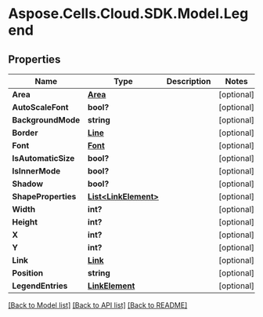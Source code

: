 # Aspose.Cells.Cloud.SDK.Model.Legend
## Properties

Name | Type | Description | Notes
------------ | ------------- | ------------- | -------------
**Area** | [**Area**](Area.md) |  | [optional] 
**AutoScaleFont** | **bool?** |  | [optional] 
**BackgroundMode** | **string** |  | [optional] 
**Border** | [**Line**](Line.md) |  | [optional] 
**Font** | [**Font**](Font.md) |  | [optional] 
**IsAutomaticSize** | **bool?** |  | [optional] 
**IsInnerMode** | **bool?** |  | [optional] 
**Shadow** | **bool?** |  | [optional] 
**ShapeProperties** | [**List&lt;LinkElement&gt;**](LinkElement.md) |  | [optional] 
**Width** | **int?** |  | [optional] 
**Height** | **int?** |  | [optional] 
**X** | **int?** |  | [optional] 
**Y** | **int?** |  | [optional] 
**Link** | [**Link**](Link.md) |  | [optional] 
**Position** | **string** |  | [optional] 
**LegendEntries** | [**LinkElement**](LinkElement.md) |  | [optional] 

[[Back to Model list]](../README.md#documentation-for-models) [[Back to API list]](../README.md#documentation-for-api-endpoints) [[Back to README]](../README.md)

